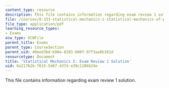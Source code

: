 ```yaml
---
content_type: resource
description: This file contains information regarding exam review 1 solution.
file: /courses/8-333-statistical-mechanics-i-statistical-mechanics-of-particles-fall-2013/6a21762bf6155d674374e39c1106b24e_MIT8_333F13_ExamReview1Sol.pdf
file_type: application/pdf
learning_resource_types:
- Exams
ocw_type: OCWFile
parent_title: Exams
parent_type: CourseSection
parent_uid: 40eed3bd-b90a-8283-b00f-97f3aa6b161d
resourcetype: Document
title: 'Statistical Mechanics I: Exam Review 1 Solution'
uid: 6a21762b-f615-5d67-4374-e39c1106b24e
---
```

This file contains information regarding exam review 1 solution.